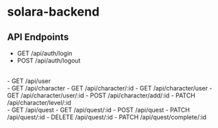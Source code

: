 # solara-backend

## API Endpoints
- GET /api/auth/login
- POST /api/auth/logout  
<br>  
- GET /api/user  
<br> 
- GET /api/character
- GET /api/character/:id
- GET /api/character/user
- GET /api/character/user/:id
- POST /api/character/add/:id
- PATCH /api/character/level/:id  
<br> 
- GET /api/quest
- GET /api/quest/:id
- POST /api/quest
- PATCH /api/quest/:id
- DELETE /api/quest/:id
- PATCH /api/quest/complete/:id
